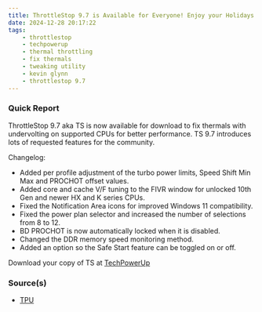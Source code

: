 ```yaml
---
title: ThrottleStop 9.7 is Available for Everyone! Enjoy your Holidays
date: 2024-12-28 20:17:22
tags:
    - throttlestop
    - techpowerup
    - thermal throttling
    - fix thermals
    - tweaking utility
    - kevin glynn
    - throttlestop 9.7
---
```


### Quick Report

ThrottleStop 9.7 aka TS is now available for download to fix thermals with undervolting on supported CPUs for better performance. TS 9.7 introduces lots of requested features for the community.

Changelog:

- Added per profile adjustment of the turbo power limits, Speed Shift Min Max and PROCHOT offset values.
- Added core and cache V/F tuning to the FIVR window for unlocked 10th Gen and newer HX and K series CPUs.
- Fixed the Notification Area icons for improved Windows 11 compatibility.
- Fixed the power plan selector and increased the number of selections from 8 to 12.
- BD PROCHOT is now automatically locked when it is disabled.
- Changed the DDR memory speed monitoring method.
- Added an option so the Safe Start feature can be toggled on or off.

Download your copy of TS at [TechPowerUp][def2]

### Source(s)

- [TPU][def]

[def]: https://www.techpowerup.com/330182/techpowerup-releases-throttlestop-9-7-utility-take-charge-of-your-laptops-performance
[def2]: https://www.techpowerup.com/download/techpowerup-throttlestop/
